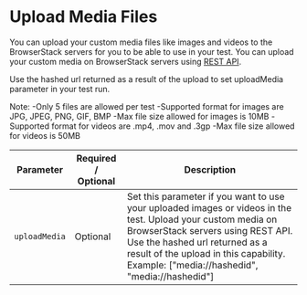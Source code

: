 # Upload Media Files

You can upload your custom media files like images and videos to the BrowserStack servers for you to be able to use in your test. You can upload your custom media on BrowserStack servers using [REST API](https://www.browserstack.com/app-automate/rest-api?framework=espresso#media-upload).

Use the hashed url returned as a result of the upload to set uploadMedia parameter in your test run.

Note:
-Only 5 files are allowed per test
-Supported format for images are JPG, JPEG, PNG, GIF, BMP
-Max file size allowed for images is 10MB
-Supported format for videos are .mp4, .mov and .3gp
-Max file size allowed for videos is 50MB

| Parameter | Required / Optional | Description |
| ---------- | ----------- | --------------- |
|`uploadMedia`|Optional|Set this parameter if you want to use your uploaded images or videos in the test. Upload your custom media on BrowserStack servers using REST API. Use the hashed url returned as a result of the upload in this capability. Example: ["media://hashedid", "media://hashedid"]|
